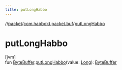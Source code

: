 ```yaml
---
title: putLongHabbo
---
```

//[packet](../../index.html)/[com.habbokt.packet.buf](index.html)/[putLongHabbo](put-long-habbo.html)



# putLongHabbo



[jvm]\
fun [ByteBuffer](https://docs.oracle.com/javase/8/docs/api/java/nio/ByteBuffer.html).[putLongHabbo](put-long-habbo.html)(value: [Long](https://kotlinlang.org/api/latest/jvm/stdlib/kotlin/-long/index.html)): [ByteBuffer](https://docs.oracle.com/javase/8/docs/api/java/nio/ByteBuffer.html)




